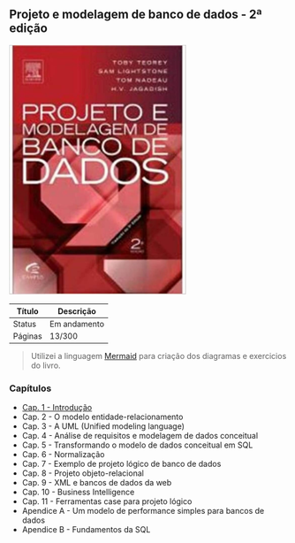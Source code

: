 ## Projeto e modelagem de banco de dados - 2ª edição

<img src="./mer.jpg" alt="Projeto e modelagem de banco de dados - 2ª edição" title="Projeto e modelagem de banco de dados - 2ª edição" width="320">

| Título  | Descrição    |
| ------- | ------------ |
| Status  | Em andamento |
| Páginas | 13/300       |

> Utilizei a linguagem [Mermaid](https://mermaid.js.org/syntax) para criação dos diagramas e exercicios do livro.

### Capítulos

-  [Cap. 1 - Introdução](https://github.com/mgomesdev/projeto-e-modelagem-de-banco-de-dados/tree/main/introducao/INTRODUCAO)
-  Cap. 2 - O modelo entidade-relacionamento
-  Cap. 3 - A UML (Unified modeling language)
-  Cap. 4 - Análise de requisitos e modelagem de dados conceitual
-  Cap. 5 - Transformando o modelo de dados conceitual em SQL
-  Cap. 6 - Normalização
-  Cap. 7 - Exemplo de projeto lógico de banco de dados
-  Cap. 8 - Projeto objeto-relacional
-  Cap. 9 - XML e bancos de dados da web
-  Cap. 10 - Business Intelligence
-  Cap. 11 - Ferramentas case para projeto lógico
-  Apendice A - Um modelo de performance simples para bancos de dados
-  Apendice B - Fundamentos da SQL
